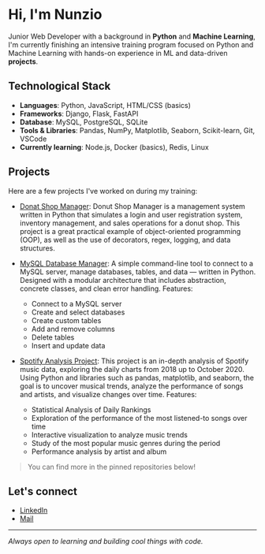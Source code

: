 # Hi, I'm Nunzio

Junior Web Developer with a background in **Python** and **Machine Learning**, I'm currently finishing an intensive training program focused on Python and Machine Learning with hands-on experience in ML and data-driven **projects**.

## Technological Stack

- **Languages**: Python, JavaScript, HTML/CSS (basics)
- **Frameworks**: Django, Flask, FastAPI
- **Database**: MySQL, PostgreSQL, SQLite
- **Tools & Libraries**: Pandas, NumPy, Matplotlib, Seaborn, Scikit-learn, Git, VSCode
- **Currently learning**: Node.js, Docker (basics), Redis, Linux

## Projects

Here are a few projects I've worked on during my training:
- [Donat Shop Manager](https://github.com/GiovanniP9/Donut-Shop-Manager---Gestionale-Python.git): Donut Shop Manager is a management system written in Python that simulates a login and user registration system, inventory management, and sales operations for a donut shop. This project is a great practical example of object-oriented programming (OOP), as well as the use of decorators, regex, logging, and data structures.

- [MySQL Database Manager](https://github.com/GiovanniP9/Gestionale_Database.git): A simple command-line tool to connect to a MySQL server, manage databases, tables, and data — written in Python. Designed with a modular architecture that includes abstraction, concrete classes, and clean error handling.
Features:
  - Connect to a MySQL server
  - Create and select databases
  - Create custom tables
  - Add and remove columns
  - Delete tables
  - Insert and update data

- [Spotify Analysis Project](https://github.com/GiovanniP9/Progetto_Analisi_Spotify): This project is an in-depth analysis of Spotify music data, exploring the daily charts from 2018 up to October 2020. Using Python and libraries such as pandas, matplotlib, and seaborn, the goal is to uncover musical trends, analyze the performance of songs and artists, and visualize changes over time.
Features:
  - Statistical Analysis of Daily Rankings
  - Exploration of the performance of the most listened-to songs over time
  - Interactive visualization to analyze music trends
  - Study of the most popular music genres during the period
  - Performance analysis by artist and album
 
> You can find more in the pinned repositories below!

## Let's connect

- [LinkedIn](https://www.linkedin.com/in/nunzio-de-cicco)  
- [Mail](mailto:decicconunzio@gmail.com)

---

_Always open to learning and building cool things with code._
